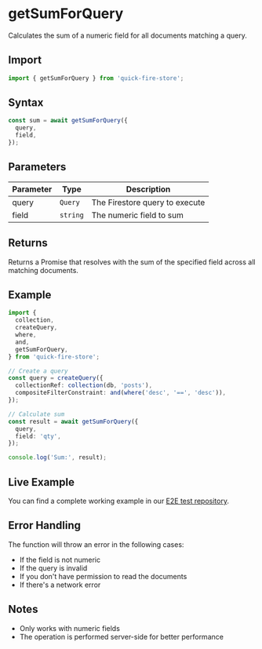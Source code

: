 # getSumForQuery

Calculates the sum of a numeric field for all documents matching a query.

## Import

```typescript
import { getSumForQuery } from 'quick-fire-store';
```

## Syntax

```typescript
const sum = await getSumForQuery({
  query,
  field,
});
```

## Parameters

| Parameter | Type     | Description                    |
| --------- | -------- | ------------------------------ |
| query     | `Query`  | The Firestore query to execute |
| field     | `string` | The numeric field to sum       |

## Returns

Returns a Promise that resolves with the sum of the specified field across all matching documents.

## Example

```typescript
import {
  collection,
  createQuery,
  where,
  and,
  getSumForQuery,
} from 'quick-fire-store';

// Create a query
const query = createQuery({
  collectionRef: collection(db, 'posts'),
  compositeFilterConstraint: and(where('desc', '==', 'desc')),
});

// Calculate sum
const result = await getSumForQuery({
  query,
  field: 'qty',
});

console.log('Sum:', result);
```

## Live Example

You can find a complete working example in our [E2E test repository](https://github.com/YOUR_USERNAME/e2e-nextjs/blob/main/app/store-functions/page.tsx).

## Error Handling

The function will throw an error in the following cases:

- If the field is not numeric
- If the query is invalid
- If you don't have permission to read the documents
- If there's a network error

## Notes

- Only works with numeric fields
- The operation is performed server-side for better performance
